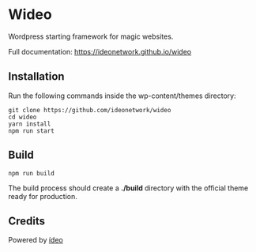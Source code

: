 # Wideo

Wordpress starting framework for magic websites.

Full documentation: <a href="https://ideonetwork.github.io/wideo">https://ideonetwork.github.io/wideo</a>

## Installation

Run the following commands inside the wp-content/themes directory:

```shell
git clone https://github.com/ideonetwork/wideo
cd wideo
yarn install
npm run start
```

## Build

```shell
npm run build
```

The build process should create a **./build** directory with the official theme ready for production.

## Credits

Powered by [ídeo](http://ideonetwork.it/)
